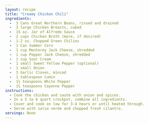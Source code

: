 ```yaml
---
layout: recipe
title: "Creamy Chicken Chili"
ingredients:
  -  3 Cans Great Northern Beans, rinsed and drained
  -  3 large Chicken Breasts, cubed
  -  15 oz. Jar of Alfredo Sauce
  -  2 cups Chicken Broth (more, if desired)
  -  1-2 oz. Chopped Green Chilies
  -  1 Can Summer Corn
  -  1 cup Monterey Jack Cheese, shredded
  -  1 cup Pepper Jack Cheese, shredded
  -  1 cup Sour Cream
  -  1 small Sweet Yellow Pepper (optional)
  -  1 small Onion
  -  3 Garlic Cloves, minced
  -  1 tablespoon Cumin
  -  1½ teaspoons White Pepper
  -  1½ teaspoons Cayenne Pepper
instructions:
  - Cook the chicken and sauté with onion and spices.
  - In a 5 to 6 quart crockpot, combine all ingredients.
  - Cover and cook on low for 3-4 hours or until heated through.
  - Serve with salsa verde and chopped fresh cilantro.
servings: None
---
```





